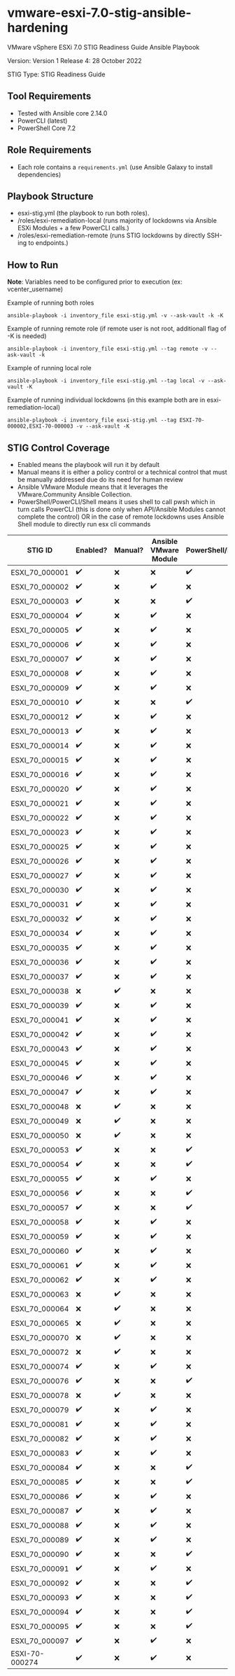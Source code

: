 # vmware-esxi-7.0-stig-ansible-hardening
VMware vSphere ESXi 7.0 STIG Readiness Guide Ansible Playbook

Version: Version 1 Release 4: 28 October 2022 

STIG Type: STIG Readiness Guide  

## Tool Requirements
- Tested with Ansible core 2.14.0
- PowerCLI (latest)
- PowerShell Core 7.2

## Role Requirements
- Each role contains a `requirements.yml` (use Ansible Galaxy to install dependencies)


## Playbook Structure
- esxi-stig.yml (the playbook to run both roles).
- /roles/esxi-remediation-local (runs majority of lockdowns via Ansible ESXi Modules + a few PowerCLI calls.)
- /roles/esxi-remediation-remote (runs STIG lockdowns by directly SSH-ing to endpoints.) 

## How to Run
**Note**: Variables need to be configured prior to execution (ex: vcenter_username)

Example of running both roles
```
ansible-playbook -i inventory_file esxi-stig.yml -v --ask-vault -k -K
```

Example of running remote role (if remote user is not root, additionall flag of -K is needed)
```
ansible-playbook -i inventory_file esxi-stig.yml --tag remote -v --ask-vault -k
```

Example of running local role 
```
ansible-playbook -i inventory_file esxi-stig.yml --tag local -v --ask-vault -K
```

Example of running individual lockdowns (in this example both are in esxi-remediation-local) 
```
ansible-playbook -i inventory_file esxi-stig.yml --tag ESXI-70-000002,ESXI-70-000003 -v --ask-vault -K
```

## STIG Control Coverage
- Enabled means the playbook will run it by default 
- Manual means it is either a policy control or a technical control that must be manually addressed due do its need for human review
- Ansible VMware Module means that it leverages the VMware.Community Ansible Collection.
- PowerShell/PowerCLI/Shell means it uses shell to call pwsh which in turn calls PowerCLI (this is done only when API/Ansible Modules cannot complete the control) OR in the case of remote lockdowns uses Ansible Shell module to directly run esx cli commands

|STIG ID       |Enabled?          |Manual?           |Ansible VMware Module|PowerShell/PowerCLI/Shell|
|--------------|------------------|------------------|---------------------|-------------------------|
|ESXI_70_000001|:heavy_check_mark:|:x:               |:x:                  |:heavy_check_mark:       |
|ESXI_70_000002|:heavy_check_mark:|:x:               |:heavy_check_mark:   |:x:                      |
|ESXI_70_000003|:heavy_check_mark:|:x:               |:x:                  |:heavy_check_mark:       |
|ESXI_70_000004|:heavy_check_mark:|:x:               |:heavy_check_mark:   |:x:                      |
|ESXI_70_000005|:heavy_check_mark:|:x:               |:heavy_check_mark:   |:x:                      |
|ESXI_70_000006|:heavy_check_mark:|:x:               |:heavy_check_mark:   |:x:                      |
|ESXI_70_000007|:heavy_check_mark:|:x:               |:heavy_check_mark:   |:x:                      |
|ESXI_70_000008|:heavy_check_mark:|:x:               |:heavy_check_mark:   |:x:                      |
|ESXI_70_000009|:heavy_check_mark:|:x:               |:heavy_check_mark:   |:x:                      |
|ESXI_70_000010|:heavy_check_mark:|:x:               |:x:                  |:heavy_check_mark:       |
|ESXI_70_000012|:heavy_check_mark:|:x:               |:heavy_check_mark:   |:x:                      |
|ESXI_70_000013|:heavy_check_mark:|:x:               |:heavy_check_mark:   |:x:                      |
|ESXI_70_000014|:heavy_check_mark:|:x:               |:heavy_check_mark:   |:x:                      |
|ESXI_70_000015|:heavy_check_mark:|:x:               |:heavy_check_mark:   |:x:                      |
|ESXI_70_000016|:heavy_check_mark:|:x:               |:heavy_check_mark:   |:x:                      |
|ESXI_70_000020|:heavy_check_mark:|:x:               |:heavy_check_mark:   |:x:                      |
|ESXI_70_000021|:heavy_check_mark:|:x:               |:heavy_check_mark:   |:x:                      |
|ESXI_70_000022|:heavy_check_mark:|:x:               |:heavy_check_mark:   |:x:                      |
|ESXI_70_000023|:heavy_check_mark:|:x:               |:heavy_check_mark:   |:x:                      |
|ESXI_70_000025|:heavy_check_mark:|:x:               |:heavy_check_mark:   |:x:                      |
|ESXI_70_000026|:heavy_check_mark:|:x:               |:heavy_check_mark:   |:x:                      |
|ESXI_70_000027|:heavy_check_mark:|:x:               |:heavy_check_mark:   |:x:                      |
|ESXI_70_000030|:heavy_check_mark:|:x:               |:heavy_check_mark:   |:x:                      |
|ESXI_70_000031|:heavy_check_mark:|:x:               |:heavy_check_mark:   |:x:                      |
|ESXI_70_000032|:heavy_check_mark:|:x:               |:heavy_check_mark:   |:x:                      |
|ESXI_70_000034|:heavy_check_mark:|:x:               |:heavy_check_mark:   |:x:                      |
|ESXI_70_000035|:heavy_check_mark:|:x:               |:heavy_check_mark:   |:x:                      |
|ESXI_70_000036|:heavy_check_mark:|:x:               |:heavy_check_mark:   |:x:                      |
|ESXI_70_000037|:heavy_check_mark:|:x:               |:heavy_check_mark:   |:x:                      |
|ESXI_70_000038|:x:               |:heavy_check_mark:|:x:                  |:x:                      |
|ESXI_70_000039|:heavy_check_mark:|:x:               |:heavy_check_mark:   |:x:                      |
|ESXI_70_000041|:heavy_check_mark:|:x:               |:heavy_check_mark:   |:x:                      |
|ESXI_70_000042|:heavy_check_mark:|:x:               |:heavy_check_mark:   |:x:                      |
|ESXI_70_000043|:heavy_check_mark:|:x:               |:heavy_check_mark:   |:x:                      |
|ESXI_70_000045|:heavy_check_mark:|:x:               |:heavy_check_mark:   |:x:                      |
|ESXI_70_000046|:heavy_check_mark:|:x:               |:heavy_check_mark:   |:x:                      |
|ESXI_70_000047|:heavy_check_mark:|:x:               |:heavy_check_mark:   |:x:                      |
|ESXI_70_000048|:x:               |:heavy_check_mark:|:x:                  |:x:                      |
|ESXI_70_000049|:x:               |:heavy_check_mark:|:x:                  |:x:                      |
|ESXI_70_000050|:x:               |:heavy_check_mark:|:x:                  |:x:                      |
|ESXI_70_000053|:heavy_check_mark:|:x:               |:x:                  |:heavy_check_mark:       |
|ESXI_70_000054|:heavy_check_mark:|:x:               |:x:                  |:heavy_check_mark:       |
|ESXI_70_000055|:heavy_check_mark:|:x:               |:heavy_check_mark:   |:x:                      |
|ESXI_70_000056|:heavy_check_mark:|:x:               |:x:                  |:heavy_check_mark:       |
|ESXI_70_000057|:heavy_check_mark:|:x:               |:x:                  |:heavy_check_mark:       |
|ESXI_70_000058|:heavy_check_mark:|:x:               |:heavy_check_mark:   |:x:                      |
|ESXI_70_000059|:heavy_check_mark:|:x:               |:heavy_check_mark:   |:x:                      |
|ESXI_70_000060|:heavy_check_mark:|:x:               |:heavy_check_mark:   |:x:                      |
|ESXI_70_000061|:heavy_check_mark:|:x:               |:heavy_check_mark:   |:x:                      |
|ESXI_70_000062|:heavy_check_mark:|:x:               |:heavy_check_mark:   |:x:                      |
|ESXI_70_000063|:x:               |:heavy_check_mark:|:x:                  |:x:                      |
|ESXI_70_000064|:x:               |:heavy_check_mark:|:x:                  |:x:                      |
|ESXI_70_000065|:x:               |:heavy_check_mark:|:x:                  |:x:                      |
|ESXI_70_000070|:x:               |:heavy_check_mark:|:x:                  |:x:                      |
|ESXI_70_000072|:x:               |:heavy_check_mark:|:x:                  |:x:                      |
|ESXI_70_000074|:heavy_check_mark:|:x:               |:heavy_check_mark:   |:x:                      |
|ESXI_70_000076|:heavy_check_mark:|:x:               |:x:                  |:heavy_check_mark:       |
|ESXI_70_000078|:x:               |:heavy_check_mark:|:x:                  |:x:                      |
|ESXI_70_000079|:heavy_check_mark:|:x:               |:heavy_check_mark:   |:x:                      |
|ESXI_70_000081|:heavy_check_mark:|:x:               |:heavy_check_mark:   |:x:                      |
|ESXI_70_000082|:heavy_check_mark:|:x:               |:heavy_check_mark:   |:x:                      |
|ESXI_70_000083|:heavy_check_mark:|:x:               |:heavy_check_mark:   |:x:                      |
|ESXI_70_000084|:heavy_check_mark:|:x:               |:x:                  |:heavy_check_mark:       |
|ESXI_70_000085|:heavy_check_mark:|:x:               |:x:                  |:heavy_check_mark:       |
|ESXI_70_000086|:heavy_check_mark:|:x:               |:heavy_check_mark:   |:x:                      |
|ESXI_70_000087|:heavy_check_mark:|:x:               |:heavy_check_mark:   |:x:                      |
|ESXI_70_000088|:heavy_check_mark:|:x:               |:heavy_check_mark:   |:x:                      |
|ESXI_70_000089|:heavy_check_mark:|:x:               |:heavy_check_mark:   |:x:                      |
|ESXI_70_000090|:heavy_check_mark:|:x:               |:x:                  |:heavy_check_mark:       |
|ESXI_70_000091|:heavy_check_mark:|:x:               |:heavy_check_mark:   |:x:                      |
|ESXI_70_000092|:heavy_check_mark:|:x:               |:x:                  |:heavy_check_mark:       |
|ESXI_70_000093|:heavy_check_mark:|:x:               |:x:                  |:heavy_check_mark:       |
|ESXI_70_000094|:heavy_check_mark:|:x:               |:x:                  |:heavy_check_mark:       |
|ESXI_70_000095|:heavy_check_mark:|:x:               |:x:                  |:heavy_check_mark:       |
|ESXI_70_000097|:heavy_check_mark:|:x:               |:heavy_check_mark:   |:x:                      |
|ESXI-70-000274|:heavy_check_mark:|:x:               |:heavy_check_mark:   |:x:                      |

